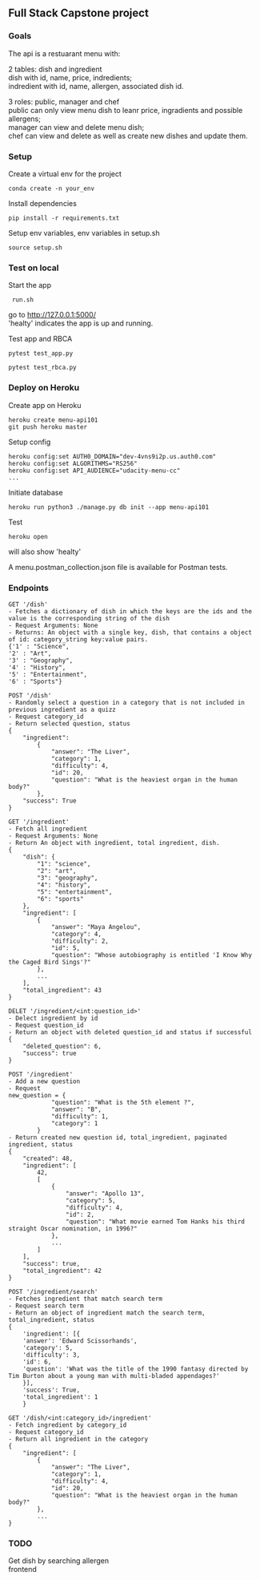 ## Full Stack Capstone project

### Goals
The api is a restuarant menu with:  

2 tables: dish and ingredient    
dish with id, name, price, indredients;  
indredient with id, name, allergen, associated dish id.  

3 roles: public, manager and chef  
public can only view menu dish to leanr price, ingradients and possible allergens;  
manager can view and delete menu dish;  
chef can view and delete as well as create new dishes and update them.  


### Setup
Create a virtual env for the project  
```
conda create -n your_env 
```

Install dependencies  
```
pip install -r requirements.txt
```

Setup env variables, env variables in setup.sh    
```
source setup.sh
```

### Test on local
Start the app
```
 run.sh
```
go to  http://127.0.0.1:5000/  
'healty' indicates the app is up and running.  

Test app and RBCA
```
pytest test_app.py

pytest test_rbca.py
```

### Deploy on Heroku
Create app on Heroku
```
heroku create menu-api101
git push heroku master
```

Setup config
```
heroku config:set AUTH0_DOMAIN="dev-4vns9i2p.us.auth0.com"
heroku config:set ALGORITHMS="RS256"
heroku config:set API_AUDIENCE="udacity-menu-cc"
...
```

Initiate database
```
heroku run python3 ./manage.py db init --app menu-api101
```

Test
```
heroku open
```
will also show 'healty'

A menu.postman_collection.json file is available for Postman tests. 

### Endpoints
```
GET '/dish'
- Fetches a dictionary of dish in which the keys are the ids and the value is the corresponding string of the dish
- Request Arguments: None
- Returns: An object with a single key, dish, that contains a object of id: category_string key:value pairs. 
{'1' : "Science",
'2' : "Art",
'3' : "Geography",
'4' : "History",
'5' : "Entertainment",
'6' : "Sports"}

```

```
POST '/dish'
- Randomly select a question in a category that is not included in previous ingredient as a quizz
- Request category_id 
- Return selected question, status
{
    "ingredient": 
        {
            "answer": "The Liver",
            "category": 1,
            "difficulty": 4,
            "id": 20,
            "question": "What is the heaviest organ in the human body?"
        },
    "success": True
}
```

```
GET '/ingredient'
- Fetch all ingredient
- Request Arguments: None
- Return An object with ingredient, total ingredient, dish. 
{
    "dish": {
        "1": "science",
        "2": "art",
        "3": "geography",
        "4": "history",
        "5": "entertainment",
        "6": "sports"
    },
    "ingredient": [
        {
            "answer": "Maya Angelou",
            "category": 4,
            "difficulty": 2,
            "id": 5,
            "question": "Whose autobiography is entitled 'I Know Why the Caged Bird Sings'?"
        },
        ...
    ],
    "total_ingredient": 43
}
```

```
DELET '/ingredient/<int:question_id>'
- Delect ingredient by id
- Request question_id
- Return an object with deleted question_id and status if successful 
{
    "deleted_question": 6,
    "success": true
}
```

```
POST '/ingredient'
- Add a new question
- Request
new_question = {
            "question": "What is the 5th element ?",
            "answer": "B",
            "difficulty": 1,
            "category": 1
        }
- Return created new question id, total_ingredient, paginated ingredient, status
{
    "created": 48,
    "ingredient": [
        42,
        [
            {
                "answer": "Apollo 13",
                "category": 5,
                "difficulty": 4,
                "id": 2,
                "question": "What movie earned Tom Hanks his third straight Oscar nomination, in 1996?"
            },
            ...
        ]
    ],
    "success": true,
    "total_ingredient": 42
}
```

```
POST '/ingredient/search'
- Fetches ingredient that match search term
- Request search term
- Return an object of ingredient match the search term, total_ingredient, status
{
    'ingredient': [{
    'answer': 'Edward Scissorhands', 
    'category': 5, 
    'difficulty': 3, 
    'id': 6, 
    'question': 'What was the title of the 1990 fantasy directed by Tim Burton about a young man with multi-bladed appendages?'
    }], 
    'success': True, 
    'total_ingredient': 1
    }
```

```
GET '/dish/<int:category_id>/ingredient'
- Fetch ingredient by category_id
- Request category_id
- Return all ingredient in the category
{
    "ingredient": [
        {
            "answer": "The Liver",
            "category": 1,
            "difficulty": 4,
            "id": 20,
            "question": "What is the heaviest organ in the human body?"
        },
        ...
}
```


### TODO
Get dish by searching allergen  
frontend  